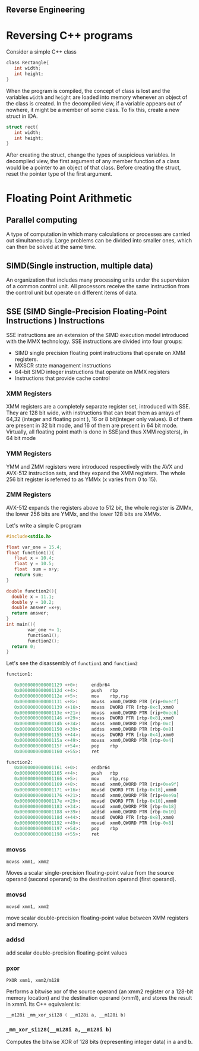## Reverse Engineering


# Reversing C++ programs
Consider a simple C++ class
```c
class Rectangle{
   int width;
   int height;
}
```
When the program is compiled, the concept of class is lost and the variables `width` and `height` are loaded into memory whenever an object of the class is created. In the decompiled view, if a variable appears out of nowhere, it might be a member of some class. To fix this, create a new struct in IDA.
```c
struct rect{
   int width;
   int height;
}
```
After creating the struct, change the types of suspicious variables. In decompiled view, the first argument of any member function of a class would be a pointer to an object of that class.  Before creating the struct, reset the pointer type of the first argument.


# Floating Point Arithmetic

## Parallel computing
A type of computation in which many calculations or processes are carried out simultaneously. Large problems can be divided into smaller ones, which can then be solved at the same time. 

## SIMD(Single instruction, multiple data)
An organization that includes many processing units under the supervision of a common control unit. All processors receive the same instruction from the control unit but operate on different items of data. 

## SSE (SIMD Single-Precision Floating-Point Instructions ) Instructions
SSE instructions are an extension of the SIMD execution model introduced with the MMX technology. SSE instructions are divided into four groups:
- SIMD single precision floating point instructions that operate on XMM registers.
- MXSCR state management instructions
- 64-bit SIMD integer instructions that operate on MMX registers
- Instructions that provide cache control

### XMM Registers
XMM registers are a completely separate register set, introduced with SSE. They are 128 bit wide, with instructions that can treat them as arrays of 64,32 (integer and floating point ), 16 or 8 bit(integer only values). 8 of them are present in 32 bit mode, and 16 of them are present in 64 bit mode. Virtually, all floating point math is done in SSE(and thus XMM registers), in 64 bit mode

### YMM Registers
YMM and ZMM registers were introduced respectively with the AVX and AVX-512 instruction sets, and they expand the XMM registers. The whole 256 bit register is referred to as YMMx (x varies from 0 to 15).

### ZMM Registers
AVX-512 expands the registers above to 512 bit, the whole register is ZMMx, the lower 256 bits are YMMx, and the lower 128 bits are XMMx. 

Let's write a simple C program
```c
#include<stdio.h>

float var_one = 15.4;
float function1(){
   float x = 10.4;
   float y = 10.5;
   float  sum = x+y;
   return sum;
}

double function2(){
  double x = 11.1;
  double y = 10.2;
  double answer =x+y;
  return answer;
}
int main(){
        var_one += 1;
        function1();
        function2();
  return 0;
}
```
Let's see the disassembly of `function1` and `function2`
```py
function1:

   0x0000000000001129 <+0>:     endbr64
   0x000000000000112d <+4>:     push   rbp
   0x000000000000112e <+5>:     mov    rbp,rsp
   0x0000000000001131 <+8>:     movss  xmm0,DWORD PTR [rip+0xecf]        # 0x2008
   0x0000000000001139 <+16>:    movss  DWORD PTR [rbp-0xc],xmm0
   0x000000000000113e <+21>:    movss  xmm0,DWORD PTR [rip+0xec6]        # 0x200c
   0x0000000000001146 <+29>:    movss  DWORD PTR [rbp-0x8],xmm0
   0x000000000000114b <+34>:    movss  xmm0,DWORD PTR [rbp-0xc]
   0x0000000000001150 <+39>:    addss  xmm0,DWORD PTR [rbp-0x8]
   0x0000000000001155 <+44>:    movss  DWORD PTR [rbp-0x4],xmm0
   0x000000000000115a <+49>:    movss  xmm0,DWORD PTR [rbp-0x4]
   0x000000000000115f <+54>:    pop    rbp
   0x0000000000001160 <+55>:    ret

function2:
   0x0000000000001161 <+0>:     endbr64
   0x0000000000001165 <+4>:     push   rbp
   0x0000000000001166 <+5>:     mov    rbp,rsp
   0x0000000000001169 <+8>:     movsd  xmm0,QWORD PTR [rip+0xe9f]        # 0x2010
   0x0000000000001171 <+16>:    movsd  QWORD PTR [rbp-0x18],xmm0
   0x0000000000001176 <+21>:    movsd  xmm0,QWORD PTR [rip+0xe9a]        # 0x2018
   0x000000000000117e <+29>:    movsd  QWORD PTR [rbp-0x10],xmm0
   0x0000000000001183 <+34>:    movsd  xmm0,QWORD PTR [rbp-0x18]
   0x0000000000001188 <+39>:    addsd  xmm0,QWORD PTR [rbp-0x10]
   0x000000000000118d <+44>:    movsd  QWORD PTR [rbp-0x8],xmm0
   0x0000000000001192 <+49>:    movsd  xmm0,QWORD PTR [rbp-0x8]
   0x0000000000001197 <+54>:    pop    rbp
   0x0000000000001198 <+55>:    ret
```

### movss
```
movss xmm1, xmm2
```
Moves a scalar single-precision floating-point value from the source operand (second operand) to the destination operand (first operand).

### movsd
```
movsd xmm1, xmm2
```
move scalar double-precision floating-point value between XMM registers and memory. 

### addsd
add scalar double-precision floating-point values 

### pxor
```
PXOR xmm1, xmm2/m128
```
Performs a bitwise xor of the source operand (an xmm2 register or a 128-bit memory location) and the destination operand (xmm1), and stores the result in xmm1. Its C++ equivalent is:
```c
__m128i _mm_xor_si128 ( __m128i a, __m128i b)
```

### `_mm_xor_si128(__m128i a,__m128i b)`
Computes the bitwise XOR of 128 bits (representing integer data) in a and b.


